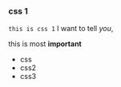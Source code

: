 [comment]: <> (title: 'css 1', date: '2019-8-18', update: '', keywords: 'css, css 1')

### css 1

`this is css 1` I want to tell *you*,

this is most **important**
* css
* css2
* css3

